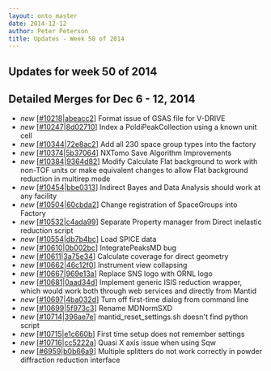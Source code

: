 ```yaml
---
layout: onto_master
date: 2014-12-12
author: Peter Peterson
title: Updates - Week 50 of 2014
---
```

Updates for week 50 of 2014
---------------------------

Detailed Merges for Dec 6 - 12, 2014
------------------------------------
* *new* \[[#10218](http://trac.mantidproject.org/mantid/ticket/10218)\|[abeacc2](https://github.com/mantidproject/mantid/commit/abeacc2c2c4093d46cad485e8e27d4e8db89d50a)\] Format issue of GSAS file for V-DRIVE
* *new* \[[#10247](http://trac.mantidproject.org/mantid/ticket/10247)\|[8d02710](https://github.com/mantidproject/mantid/commit/8d027109de5e24f4c0a70d31f70abba3a7525fbb)\] Index a PoldiPeakCollection using a known unit cell
* *new* \[[#10344](http://trac.mantidproject.org/mantid/ticket/10344)\|[72e8ac2](https://github.com/mantidproject/mantid/commit/72e8ac2c82c577de73a806f95bdc2bbdbce2e527)\] Add all 230 space group types into the factory
* *new* \[[#10374](http://trac.mantidproject.org/mantid/ticket/10374)\|[5b37064](https://github.com/mantidproject/mantid/commit/5b370642be06b41072cd72bc6181980019c5507a)\] NXTomo Save Algorithm Improvements
* *new* \[[#10384](http://trac.mantidproject.org/mantid/ticket/10384)\|[9364d82](https://github.com/mantidproject/mantid/commit/9364d821a2207048361eb1151c4b1f283ad9faf2)\] Modify Calculate Flat background to work with non-TOF units or make equivalent changes to allow Flat background reduction in multirep mode
* *new* \[[#10454](http://trac.mantidproject.org/mantid/ticket/10454)\|[bbe0313](https://github.com/mantidproject/mantid/commit/bbe0313102f03f236ec28d2fbdd822b086a9f419)\] Indirect Bayes and Data Analysis should work at any facility
* *new* \[[#10504](http://trac.mantidproject.org/mantid/ticket/10504)\|[60cbda2](https://github.com/mantidproject/mantid/commit/60cbda2ba65c65b6233563b8816984369b45bb3f)\] Change registration of SpaceGroups into Factory
* *new* \[[#10532](http://trac.mantidproject.org/mantid/ticket/10532)\|[c4ada99](https://github.com/mantidproject/mantid/commit/c4ada99cdce54ceba0e571bd37d14a6b48e88519)\] Separate Property manager from Direct inelastic reduction script
* *new* \[[#10554](http://trac.mantidproject.org/mantid/ticket/10554)\|[db7b4bc](https://github.com/mantidproject/mantid/commit/db7b4bc131197edcaef0b6a78355a4376fb84bb0)\] Load SPICE data
* *new* \[[#10610](http://trac.mantidproject.org/mantid/ticket/10610)\|[0b002bc](https://github.com/mantidproject/mantid/commit/0b002bc25ea2cb6ed9cedb0dbc184c50a0460c53)\] IntegratePeaksMD bug
* *new* \[[#10611](http://trac.mantidproject.org/mantid/ticket/10611)\|[3a75e34](https://github.com/mantidproject/mantid/commit/3a75e3422e22635898788d9d2bce1f72e35c2a52)\] Calculate coverage for direct geometry
* *new* \[[#10662](http://trac.mantidproject.org/mantid/ticket/10662)\|[46c12f0](https://github.com/mantidproject/mantid/commit/46c12f0a58f4d2c574ff2979b3198cebb71015ae)\] Instrument view collapsing
* *new* \[[#10667](http://trac.mantidproject.org/mantid/ticket/10667)\|[969e13a](https://github.com/mantidproject/mantid/commit/969e13a1f50aba5777a7edfc6ee05bed09a8d5d4)\] Replace SNS logo with ORNL logo
* *new* \[[#10681](http://trac.mantidproject.org/mantid/ticket/10681)\|[0aad34d](https://github.com/mantidproject/mantid/commit/0aad34d0d9deca7e9cbd618a91f163872864719b)\] Implement generic ISIS reduction wrapper, which would work both through web services and directly from Mantid
* *new* \[[#10697](http://trac.mantidproject.org/mantid/ticket/10697)\|[4ba032d](https://github.com/mantidproject/mantid/commit/4ba032db89e5557f14ccce0d3b46cd6abd493cc7)\] Turn off first-time dialog from command line
* *new* \[[#10699](http://trac.mantidproject.org/mantid/ticket/10699)\|[5f973c3](https://github.com/mantidproject/mantid/commit/5f973c329e8501390b5cf9b422d63edd82d35dcc)\] Rename MDNormSXD
* *new* \[[#10714](http://trac.mantidproject.org/mantid/ticket/10714)\|[396ae7e](https://github.com/mantidproject/mantid/commit/396ae7e07b2f399356a065191943f93a04a317bb)\] mantid_reset_settings.sh doesn't find python script
* *new* \[[#10715](http://trac.mantidproject.org/mantid/ticket/10715)\|[e1c660b](https://github.com/mantidproject/mantid/commit/e1c660b3c6dbe1312114fa9078a0478034e2d18f)\] First time setup does not remember settings
* *new* \[[#10716](http://trac.mantidproject.org/mantid/ticket/10716)\|[cc5222a](https://github.com/mantidproject/mantid/commit/cc5222ac9bbed1bd0e6772cf11f1ca9a91363e57)\] Quasi X axis issue when using Sqw
* *new* \[[#6959](http://trac.mantidproject.org/mantid/ticket/6959)\|[b0b66a9](https://github.com/mantidproject/mantid/commit/b0b66a9d8f28dfe9951e8860aee28c791f502bf1)\] Multiple splitters do not work correctly in powder diffraction reduction interface
